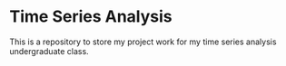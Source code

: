 # Time Series Analysis
This is a repository to store my project work for my time series analysis undergraduate class.
